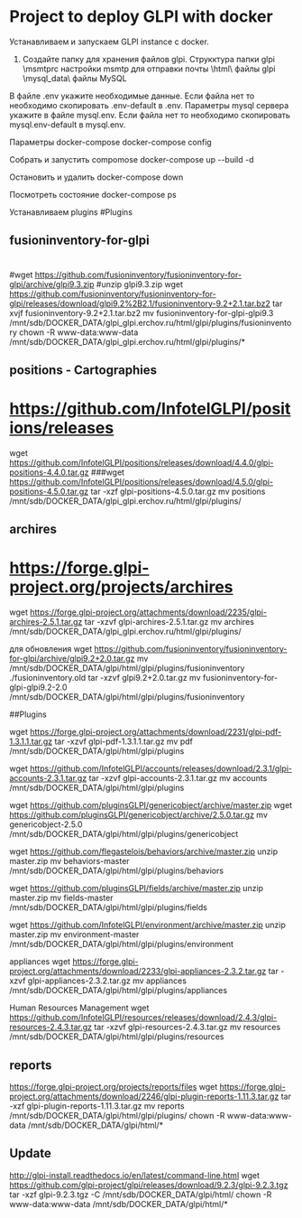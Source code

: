 # Project to deploy GLPI with docker

Устанавливаем и запускаем GLPI instance с docker.

1. Создайте папку для хранения файлов glpi.
Струкктура папки
glpi
   \msmtprc      настройки msmtp для отправки почты
   \html\        файлы glpi
   \mysql_data\  файлы MySQL

В файле .env укажите необходимые данные. Если файла нет то необходимо скопировать .env-default в .env.
Параметры mysql сервера укажите в файле mysql.env. Если файла нет то необходимо скопировать mysql.env-default в mysql.env.

Параметры docker-compose
docker-compose config

Собрать и запустить compomose
docker-compose up --build -d

Остановить и удалить 
docker-compose down

Посмотреть состояние
docker-compose ps


Устанавливаем plugins
#Plugins

## fusioninventory-for-glpi 
# 
#wget https://github.com/fusioninventory/fusioninventory-for-glpi/archive/glpi9.3.zip
#unzip glpi9.3.zip
wget https://github.com/fusioninventory/fusioninventory-for-glpi/releases/download/glpi9.2%2B2.1/fusioninventory-9.2+2.1.tar.bz2
tar xvjf fusioninventory-9.2+2.1.tar.bz2
mv fusioninventory-for-glpi-glpi9.3 /mnt/sdb/DOCKER_DATA/glpi_glpi.erchov.ru/html/glpi/plugins/fusioninventory
chown -R www-data:www-data /mnt/sdb/DOCKER_DATA/glpi_glpi.erchov.ru/html/glpi/plugins/*

## positions - Cartographies
# https://github.com/InfotelGLPI/positions/releases
wget https://github.com/InfotelGLPI/positions/releases/download/4.4.0/glpi-positions-4.4.0.tar.gz
###wget https://github.com/InfotelGLPI/positions/releases/download/4.5.0/glpi-positions-4.5.0.tar.gz
tar -xzf glpi-positions-4.5.0.tar.gz
mv positions /mnt/sdb/DOCKER_DATA/glpi_glpi.erchov.ru/html/glpi/plugins/

## archires
# https://forge.glpi-project.org/projects/archires
wget https://forge.glpi-project.org/attachments/download/2235/glpi-archires-2.5.1.tar.gz
tar -xzvf glpi-archires-2.5.1.tar.gz
mv archires /mnt/sdb/DOCKER_DATA/glpi_glpi.erchov.ru/html/glpi/plugins/














для обновления
wget https://github.com/fusioninventory/fusioninventory-for-glpi/archive/glpi9.2+2.0.tar.gz
mv /mnt/sdb/DOCKER_DATA/glpi/html/glpi/plugins/fusioninventory ./fusioninventory.old
tar -xzvf glpi9.2+2.0.tar.gz
mv fusioninventory-for-glpi-glpi9.2-2.0 /mnt/sdb/DOCKER_DATA/glpi/html/glpi/plugins/fusioninventory

##Plugins


wget https://forge.glpi-project.org/attachments/download/2231/glpi-pdf-1.3.1.1.tar.gz
tar -xzvf glpi-pdf-1.3.1.1.tar.gz
mv pdf /mnt/sdb/DOCKER_DATA/glpi/html/glpi/plugins

wget https://github.com/InfotelGLPI/accounts/releases/download/2.3.1/glpi-accounts-2.3.1.tar.gz
tar -xzvf glpi-accounts-2.3.1.tar.gz
mv accounts /mnt/sdb/DOCKER_DATA/glpi/html/glpi/plugins

wget https://github.com/pluginsGLPI/genericobject/archive/master.zip
wget https://github.com/pluginsGLPI/genericobject/archive/2.5.0.tar.gz
mv genericobject-2.5.0 /mnt/sdb/DOCKER_DATA/glpi/html/glpi/plugins/genericobject

wget https://github.com/flegastelois/behaviors/archive/master.zip
unzip master.zip
mv behaviors-master /mnt/sdb/DOCKER_DATA/glpi/html/glpi/plugins/behaviors

wget https://github.com/pluginsGLPI/fields/archive/master.zip
unzip master.zip
mv fields-master /mnt/sdb/DOCKER_DATA/glpi/html/glpi/plugins/fields

wget https://github.com/InfotelGLPI/environment/archive/master.zip
unzip master.zip
mv environment-master /mnt/sdb/DOCKER_DATA/glpi/html/glpi/plugins/environment

appliances
wget https://forge.glpi-project.org/attachments/download/2233/glpi-appliances-2.3.2.tar.gz
tar -xzvf glpi-appliances-2.3.2.tar.gz
mv appliances /mnt/sdb/DOCKER_DATA/glpi/html/glpi/plugins/appliances

Human Resources Management
wget https://github.com/InfotelGLPI/resources/releases/download/2.4.3/glpi-resources-2.4.3.tar.gz
tar -xzvf glpi-resources-2.4.3.tar.gz
mv resources /mnt/sdb/DOCKER_DATA/glpi/html/glpi/plugins/resources

## reports
https://forge.glpi-project.org/projects/reports/files
wget https://forge.glpi-project.org/attachments/download/2246/glpi-plugin-reports-1.11.3.tar.gz
tar -xzf glpi-plugin-reports-1.11.3.tar.gz
mv reports /mnt/sdb/DOCKER_DATA/glpi/html/glpi/plugins/
chown -R www-data:www-data /mnt/sdb/DOCKER_DATA/glpi/html/*


## Update
http://glpi-install.readthedocs.io/en/latest/command-line.html
wget https://github.com/glpi-project/glpi/releases/download/9.2.3/glpi-9.2.3.tgz
tar -xzf glpi-9.2.3.tgz -C /mnt/sdb/DOCKER_DATA/glpi/html/
chown -R www-data:www-data /mnt/sdb/DOCKER_DATA/glpi/html/*

